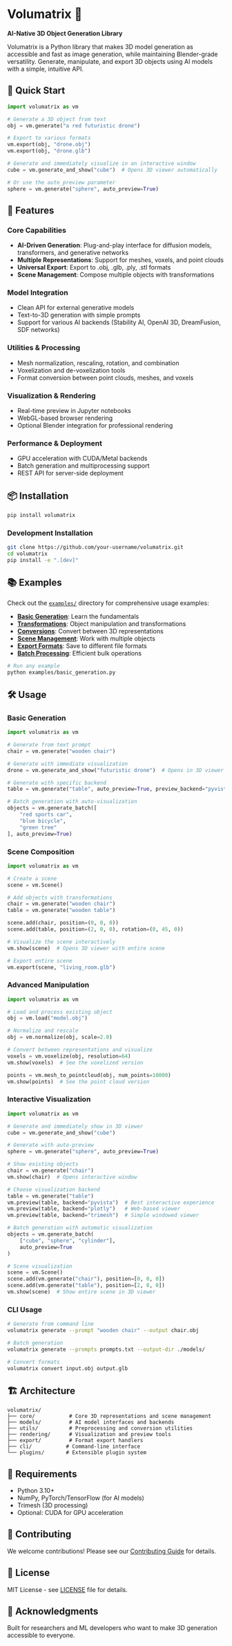 # Volumatrix 🎯

**AI-Native 3D Object Generation Library**

Volumatrix is a Python library that makes 3D model generation as accessible and fast as image generation, while maintaining Blender-grade versatility. Generate, manipulate, and export 3D objects using AI models with a simple, intuitive API.

## 🚀 Quick Start

```python
import volumatrix as vm

# Generate a 3D object from text
obj = vm.generate("a red futuristic drone")

# Export to various formats
vm.export(obj, "drone.obj")
vm.export(obj, "drone.glb")

# Generate and immediately visualize in an interactive window
cube = vm.generate_and_show("cube")  # Opens 3D viewer automatically

# Or use the auto_preview parameter
sphere = vm.generate("sphere", auto_preview=True)
```

## 🎯 Features

### Core Capabilities
- **AI-Driven Generation**: Plug-and-play interface for diffusion models, transformers, and generative networks
- **Multiple Representations**: Support for meshes, voxels, and point clouds
- **Universal Export**: Export to .obj, .glb, .ply, .stl formats
- **Scene Management**: Compose multiple objects with transformations

### Model Integration
- Clean API for external generative models
- Text-to-3D generation with simple prompts
- Support for various AI backends (Stability AI, OpenAI 3D, DreamFusion, SDF networks)

### Utilities & Processing
- Mesh normalization, rescaling, rotation, and combination
- Voxelization and de-voxelization tools
- Format conversion between point clouds, meshes, and voxels

### Visualization & Rendering
- Real-time preview in Jupyter notebooks
- WebGL-based browser rendering
- Optional Blender integration for professional rendering

### Performance & Deployment
- GPU acceleration with CUDA/Metal backends
- Batch generation and multiprocessing support
- REST API for server-side deployment

## 📦 Installation

```bash
pip install volumatrix
```

### Development Installation

```bash
git clone https://github.com/your-username/volumatrix.git
cd volumatrix
pip install -e ".[dev]"
```

## 📚 Examples

Check out the [`examples/`](examples/) directory for comprehensive usage examples:

- **[Basic Generation](examples/basic_generation.py)**: Learn the fundamentals
- **[Transformations](examples/transformations.py)**: Object manipulation and transformations
- **[Conversions](examples/conversions.py)**: Convert between 3D representations
- **[Scene Management](examples/scene_management.py)**: Work with multiple objects
- **[Export Formats](examples/export_formats.py)**: Save to different file formats
- **[Batch Processing](examples/batch_processing.py)**: Efficient bulk operations

```bash
# Run any example
python examples/basic_generation.py
```

## 🛠️ Usage

### Basic Generation

```python
import volumatrix as vm

# Generate from text prompt
chair = vm.generate("wooden chair")

# Generate with immediate visualization
drone = vm.generate_and_show("futuristic drone")  # Opens in 3D viewer

# Generate with specific backend
table = vm.generate("table", auto_preview=True, preview_backend="pyvista")

# Batch generation with auto-visualization
objects = vm.generate_batch([
    "red sports car",
    "blue bicycle", 
    "green tree"
], auto_preview=True)
```

### Scene Composition

```python
import volumatrix as vm

# Create a scene
scene = vm.Scene()

# Add objects with transformations
chair = vm.generate("wooden chair")
table = vm.generate("wooden table")

scene.add(chair, position=(0, 0, 0))
scene.add(table, position=(2, 0, 0), rotation=(0, 45, 0))

# Visualize the scene interactively
vm.show(scene)  # Opens 3D viewer with entire scene

# Export entire scene
vm.export(scene, "living_room.glb")
```

### Advanced Manipulation

```python
import volumatrix as vm

# Load and process existing object
obj = vm.load("model.obj")

# Normalize and rescale
obj = vm.normalize(obj, scale=2.0)

# Convert between representations and visualize
voxels = vm.voxelize(obj, resolution=64)
vm.show(voxels)  # See the voxelized version

points = vm.mesh_to_pointcloud(obj, num_points=10000)
vm.show(points)  # See the point cloud version
```

### Interactive Visualization

```python
import volumatrix as vm

# Generate and immediately show in 3D viewer
cube = vm.generate_and_show("cube")

# Generate with auto-preview
sphere = vm.generate("sphere", auto_preview=True)

# Show existing objects
chair = vm.generate("chair")
vm.show(chair)  # Opens interactive window

# Choose visualization backend
table = vm.generate("table")
vm.preview(table, backend="pyvista")  # Best interactive experience
vm.preview(table, backend="plotly")   # Web-based viewer
vm.preview(table, backend="trimesh")  # Simple windowed viewer

# Batch generation with automatic visualization
objects = vm.generate_batch(
    ["cube", "sphere", "cylinder"], 
    auto_preview=True
)

# Scene visualization
scene = vm.Scene()
scene.add(vm.generate("chair"), position=[0, 0, 0])
scene.add(vm.generate("table"), position=[2, 0, 0])
vm.show(scene)  # Show entire scene in 3D viewer
```

### CLI Usage

```bash
# Generate from command line
volumatrix generate --prompt "wooden chair" --output chair.obj

# Batch generation
volumatrix generate --prompts prompts.txt --output-dir ./models/

# Convert formats
volumatrix convert input.obj output.glb
```

## 🏗️ Architecture

```
volumatrix/
├── core/           # Core 3D representations and scene management
├── models/         # AI model interfaces and backends
├── utils/          # Preprocessing and conversion utilities
├── rendering/      # Visualization and preview tools
├── export/         # Format export handlers
├── cli/           # Command-line interface
└── plugins/       # Extensible plugin system
```

## 🔧 Requirements

- Python 3.10+
- NumPy, PyTorch/TensorFlow (for AI models)
- Trimesh (3D processing)
- Optional: CUDA for GPU acceleration

## 🤝 Contributing

We welcome contributions! Please see our [Contributing Guide](CONTRIBUTING.md) for details.

## 📄 License

MIT License - see [LICENSE](LICENSE) file for details.

## 🙏 Acknowledgments

Built for researchers and ML developers who want to make 3D generation accessible to everyone. 